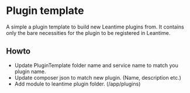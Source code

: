 # Plugin template

A simple a plugin template to build new Leantime plugins from.
It contains only the bare necessities for the plugin to be registered in
Leantime.

## Howto

- Update PluginTemplate folder name and service name to match you plugin name.
- Update composer json to match new plugin. (Name, description etc.)
- Add module to leantime plugin folder. (/app/plugins)
